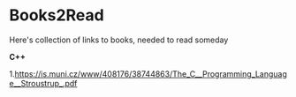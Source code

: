 # Books2Read
Here's collection of links to books, needed to read someday

**C++**

1.https://is.muni.cz/www/408176/38744863/The_C__Programming_Language__Stroustrup_.pdf
